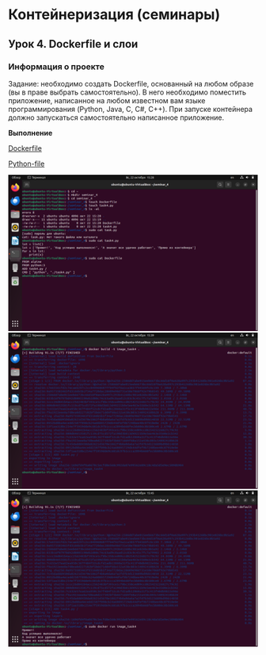 # Контейнеризация (семинары)

## Урок 4. Dockerfile и слои

### **Информация о проекте**

Задание: необходимо создать Dockerfile, основанный на любом образе (вы в праве выбрать самостоятельно).
В него необходимо поместить приложение, написанное на любом известном вам языке программирования (Python, Java, C, С#, C++).
При запуске контейнера должно запускаться самостоятельно написанное приложение.

**Выполнение**

[Dockerfile](https://github.com/gb-jura/Containerization-Seminar_4/blob/main/Dockerfile)


[Python-file](https://github.com/gb-jura/Containerization-Seminar_4/blob/main/main.py)

![command for linux containerization](https://github.com/gb-jura/Containerization-Seminar_4/blob/main/source/1.png?raw=true)
![command for linux containerization](https://github.com/gb-jura/Containerization-Seminar_4/blob/main/source/2.png?raw=true)
![command for linux containerization](https://github.com/gb-jura/Containerization-Seminar_4/blob/main/source/3.png?raw=true)
